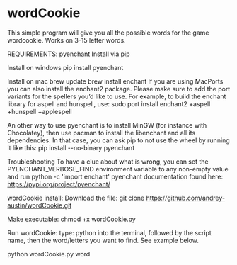 # wordCookie
This simple program will give you all the possible words for the game wordcookie. Works on 3-15 letter words.

REQUIREMENTS: pyenchant 
Install via pip

Install on windows 
  pip install pyenchant

Install on mac 
  brew update
  brew install enchant
If you are using MacPorts you can also install the enchant2 package. Please make sure to add the port variants for the spellers you’d like to use. For example, to build the enchant library for aspell and hunspell, use:
  sudo port install enchant2 +aspell +hunspell +applespell
  
An other way to use pyenchant is to install MinGW (for instance with Chocolatey), then use pacman to install the libenchant and all its dependencies.
In that case, you can ask pip to not use the wheel by running it like this:
  pip install --no-binary pyenchant

Troubleshooting
To have a clue about what is wrong, you can set the PYENCHANT_VERBOSE_FIND environment variable to any non-empty value and run python -c 'import enchant'
pyenchant documentation found here: https://pypi.org/project/pyenchant/

wordCookie install:
Download the file:
  git clone https://github.com/andrey-austin/wordCookie.git

Make executable:
  chmod +x wordCookie.py

Run wordCookie:
type: python into the terminal, followed by the script name, then the word/letters you want to find. See example below.

python wordCookie.py word
